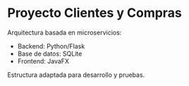 # Proyecto Clientes y Compras

Arquitectura basada en microservicios:
- Backend: Python/Flask
- Base de datos: SQLite
- Frontend: JavaFX

Estructura adaptada para desarrollo y pruebas.
